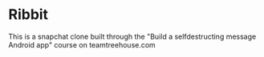 Ribbit
==============

This is a snapchat clone built through the "Build a selfdestructing message Android app" course on teamtreehouse.com
